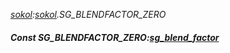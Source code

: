_[sokol](../../modules/sokol/sokol-module.md):[sokol](../../modules/sokol/sokol-module.md).SG\_BLENDFACTOR\_ZERO_
##### Const SG\_BLENDFACTOR\_ZERO:[sg_blend_factor](../../modules/sokol/sokol-sg_blend_factor.md)
